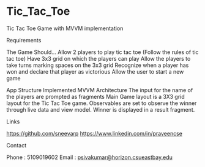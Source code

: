 # Tic_Tac_Toe
Tic Tac Toe Game with MVVM implementation


Requirements

The Game Should...
Allow 2 players to play tic tac toe (Follow the rules of tic tac toe)
Have 3x3 grid on which the players can play
Allow the players to take turns marking spaces on the 3x3 grid
Recognize when a player has won and declare that player as victorious
Allow the user to start a new game

App Structure
Implemented MVVM Architecture
The input for the name of the players are prompted as fragments 
Main Game layout is a 3X3 grid layout for the Tic Tac Toe game.
Observables are set to observe the winner through live data and view model.
Winner is displayed in a result fragment.


Links

https://github.com/sneevarp
https://www.linkedin.com/in/praveencse

Contact

Phone : 5109019602
Email : psivakumar@horizon.csueastbay.edu
